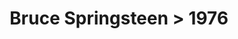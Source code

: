 ---
permalink: /projects/graphics/bootleg-covers/bruce/1976
title: 'Bruce Springsteen > 1976'
artist: 'Bruce_Springsteen'
year: '1976'
layout: bootlegs
header:
  overlay_image: /assets/img/graphics/bootleg-covers/features/bruce/1976.jpg
---